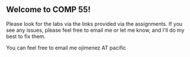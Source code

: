 ## Welcome to COMP 55!

Please look for the labs via the links provided via the assignments.  If you see any issues, please feel free to email me or let me know, and I'll do my best to fix them.  

You can feel free to email me 
ojimenez AT pacific

